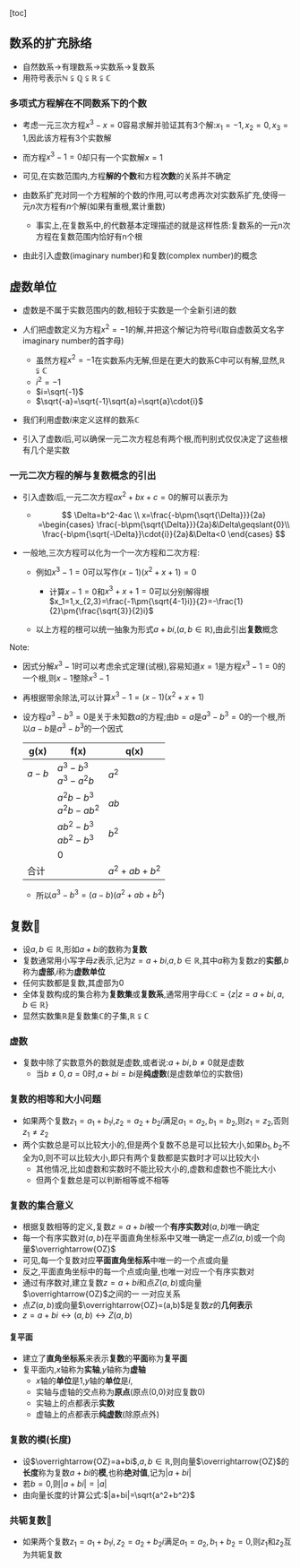 

[toc]

## 数系的扩充脉络

- 自然数系$\to$有理数系$\to$实数系$\to$复数系
- 用符号表示$\mathbb{N\subsetneqq{Q}\subsetneqq{R}\subsetneqq{C}}$

### 多项式方程解在不同数系下的个数

- 考虑一元三次方程$x^3-x=0$容易求解并验证其有3个解:$x_1=-1,x_2=0,x_3=1$,因此该方程有3个实数解
- 而方程$x^3-1=0$却只有一个实数解$x=1$
- 可见,在实数范围内,方程**解的个数**和方程**次数**的关系并不确定
- 由数系扩充对同一个方程解的个数的作用,可以考虑再次对实数系扩充,使得一元$n$次方程有$n$个解(如果有重根,累计重数)
  - 事实上,在复数系中,的代数基本定理描述的就是这样性质:复数系的一元n次方程在复数范围内恰好有n个根

- 由此引入虚数(imaginary number)和复数(complex number)的概念

## 虚数单位

- 虚数是不属于实数范围内的数,相较于实数是一个全新引进的数
- 人们把虚数定义为方程$x^2=-1$的解,并把这个解记为符号$i$(取自虚数英文名字imaginary number的首字母)
  - 虽然方程$x^2=-1$在实数系内无解,但是在更大的数系C中可以有解,显然,$\mathbb{R}\subsetneqq{\mathbb{C}}$
  - $i^2=-1$
  - $i=\sqrt{-1}$
  - $\sqrt{-a}=\sqrt{-1}\sqrt{a}=\sqrt{a}\cdot{i}$

- 我们利用虚数$i$来定义这样的数系$\mathbb{C}$
- 引入了虚数$i$后,可以确保一元二次方程总有两个根,而判别式仅仅决定了这些根有几个是实数

### 一元二次方程的解与复数概念的引出

- 引入虚数$i$后,一元二次方程$ax^2+bx+c=0$的解可以表示为

  - $$
    \Delta=b^2-4ac
    \\
    x=\frac{-b\pm{\sqrt{\Delta}}}{2a}
    =\begin{cases}
    \frac{-b\pm{\sqrt{\Delta}}}{2a}&\Delta\geqslant{0}\\
    \frac{-b\pm{\sqrt{-\Delta}}\cdot{i}}{2a}&\Delta<0
    \end{cases}
    $$

- 一般地,三次方程可以化为一个一次方程和二次方程:

  - 例如$x^3-1=0$可以写作$(x-1)(x^2+x+1)=0$
    - 计算$x-1=0$和$x^3+x+1=0$可以分别解得根$x_1=1,x_{2,3}=\frac{-1\pm{\sqrt{4-1}i}}{2}=-\frac{1}{2}\pm{\frac{\sqrt{3}}{2}i}$

  - 以上方程的根可以统一抽象为形式$a+bi$,($a,b\in{\mathbb{R}}$),由此引出**复数**概念



Note:

- 因式分解$x^3-1$时可以考虑余式定理(试根),容易知道$x=1$是方程$x^3-1=0$的一个根,则$x-1$整除$x^3-1$

- 再根据带余除法,可以计算$x^3-1=(x-1)(x^2+x+1)$

- 设方程$a^3-b^3=0$是关于未知数$a$的方程;由$b=a$是$a^3-b^3=0$的一个根,所以$a-b$是$a^3-b^3$的一个因式

  | g(x)  | f(x)                        | q(x)         |
  | ----- | --------------------------- | ------------ |
  | $a-b$ | $a^3-b^3$<br />$a^3-a^2b$   | $a^2$        |
  |       | $a^2b-b^3$<br />$a^2b-ab^2$ | $ab$         |
  |       | $ab^2-b^3$<br />$ab^2-b^3$  | $b^2$        |
  |       | $0$                         |              |
  | 合计  |                             | $a^2+ab+b^2$ |

  - 所以$a^3-b^3=(a-b)(a^2+ab+b^2)$

## 复数🎈

- 设$a,b\in{\mathbb{R}}$,形如$a+bi$的数称为**复数**
- 复数通常用小写字母$z$表示,记为$z=a+bi$,$a,b\in{\mathbb{R}}$,其中$a$称为复数$z$的**实部**,$b$称为**虚部**,$i$称为**虚数单位**
- 任何实数都是复数,其虚部为0
- 全体复数构成的集合称为**复数集**或**复数系**,通常用字母$\mathbb{C}$:$\mathbb{C}=\{z|z=a+bi,a,b\in{\mathbb{R}}\}$
- 显然实数集$\mathbb{R}$是复数集$\mathbb{C}$的子集,$\mathbb{R}\subsetneqq{\mathbb{C}}$

### 虚数

- 复数中除了实数意外的数就是虚数,或者说:$a+bi,b\neq{0}$就是虚数
  - 当$b\neq{0},a=0$时,$a+bi=bi$是**纯虚数**(是虚数单位的实数倍)

### 复数的相等和大小问题

- 如果两个复数$z_1=a_1+b_1i$,$z_2=a_2+b_2i$满足$a_1=a_2,b_1=b_2$,则$z_1=z_2$,否则$z_1\neq{z_2}$
- 两个实数总是可以比较大小的,但是两个复数不总是可以比较大小,如果$b_1,b_2$不全为0,则不可以比较大小,即只有两个复数都是实数时才可以比较大小
  - 其他情况,比如虚数和实数时不能比较大小的,虚数和虚数也不能比大小
  - 但两个复数总是可以判断相等或不相等

### 复数的集合意义

- 根据复数相等的定义,复数$z=a+bi$被一个**有序实数对**$(a,b)$唯一确定
- 每一个有序实数对$(a,b)$在平面直角坐标系中又唯一确定一点$Z(a,b)$或一个向量$\overrightarrow{OZ}$
- 可见,每一个复数对应**平面直角坐标系**中唯一的一个点或向量
- 反之,平面直角坐标中的每一个点或向量,也唯一对应一个有序实数对
- 通过有序数对,建立复数$z=a+bi$和点$Z(a,b)$或向量$\overrightarrow{OZ}$之间的一 一对应关系
- 点$Z(a,b)$或向量$\overrightarrow{OZ}=(a,b)$是复数$z$的**几何表示**
- $z=a+bi\leftrightarrow{(a,b)}\leftrightarrow{Z(a,b)}$

#### 复平面

- 建立了**直角坐标系**来表示**复数**的**平面**称为**复平面**
- 复平面内,$x$轴称为**实轴**,$y$轴称为**虚轴**
  - $x$轴的**单位**是1,$y$轴的**单位**是$i$,
  - 实轴与虚轴的交点称为**原点**(原点(0,0)对应复数0)
  - 实轴上的点都表示**实数**
  - 虚轴上的点都表示**纯虚数**(除原点外)

### 复数的模(长度)

- 设$\overrightarrow{OZ}=a+bi$,$a,b\in{\mathbb{R}}$,则向量$\overrightarrow{OZ}$的**长度**称为复数$a+bi$的**模**,也称**绝对值**,记为$|a+bi|$
- 若$b=0$,则$|a+bi|=|a|$
- 由向量长度的计算公式:$|a+bi|=\sqrt{a^2+b^2}$

### 共轭复数👺

- 如果两个复数$z_1=a_1+b_1i,z_2=a_2+b_2i$满足$a_1=a_2,b_1+b_2=0$,则$z_1$和$z_2$互为共轭复数





